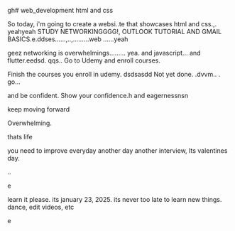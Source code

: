 gh# web_development
html and css

So today, i'm going to create a websi..te that showcases html and css.,.
yeahyeah
STUDY NETWORKINGGGG!, OUTLOOK TUTORIAL AND GMAIL BASICS.e.ddses......,..,.........web
......yeah

geez networking is overwhelmings.........
yea.
and javascript...
and flutter.eedsd.
qqs..
Go to Udemy and enroll courses.

Finish the courses you enroll in udemy.
dsdsasdd
Not yet done. .dvvm..
.
go...

and be confident.
Show your confidence.h
and eagernessnsn

keep moving forward

Overwhelming.

thats life

you need to improve everyday
another day another interview, Its valentines day.

..

e










learn it please. its january 23, 2025. its never too late to learn new things.
dance, edit videos, etc

e 
